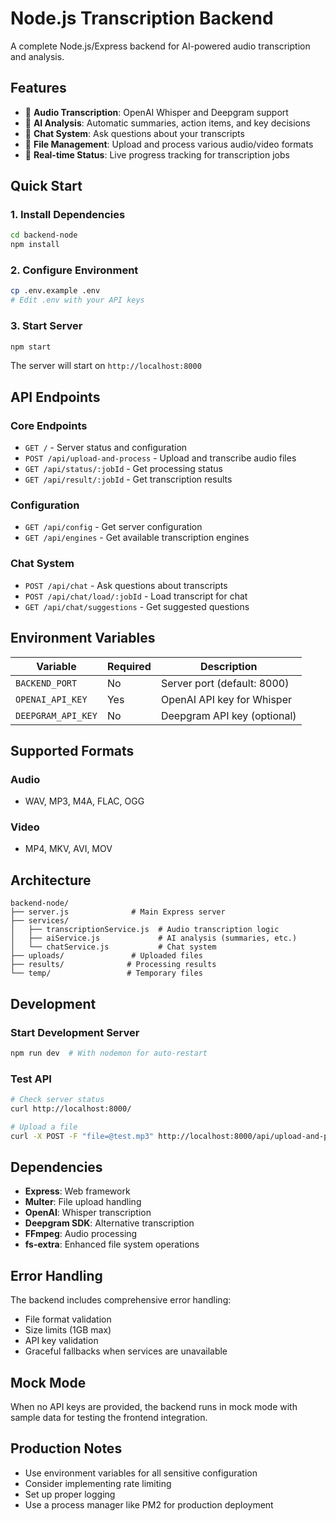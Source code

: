 # Node.js Transcription Backend

A complete Node.js/Express backend for AI-powered audio transcription and analysis.

## Features

- 🎵 **Audio Transcription**: OpenAI Whisper and Deepgram support
- 🤖 **AI Analysis**: Automatic summaries, action items, and key decisions
- 💬 **Chat System**: Ask questions about your transcripts
- 📁 **File Management**: Upload and process various audio/video formats
- 🔄 **Real-time Status**: Live progress tracking for transcription jobs

## Quick Start

### 1. Install Dependencies

```bash
cd backend-node
npm install
```

### 2. Configure Environment

```bash
cp .env.example .env
# Edit .env with your API keys
```

### 3. Start Server

```bash
npm start
```

The server will start on `http://localhost:8000`

## API Endpoints

### Core Endpoints

- `GET /` - Server status and configuration
- `POST /api/upload-and-process` - Upload and transcribe audio files
- `GET /api/status/:jobId` - Get processing status
- `GET /api/result/:jobId` - Get transcription results

### Configuration

- `GET /api/config` - Get server configuration
- `GET /api/engines` - Get available transcription engines

### Chat System

- `POST /api/chat` - Ask questions about transcripts
- `POST /api/chat/load/:jobId` - Load transcript for chat
- `GET /api/chat/suggestions` - Get suggested questions

## Environment Variables

| Variable           | Required | Description                 |
| ------------------ | -------- | --------------------------- |
| `BACKEND_PORT`     | No       | Server port (default: 8000) |
| `OPENAI_API_KEY`   | Yes      | OpenAI API key for Whisper  |
| `DEEPGRAM_API_KEY` | No       | Deepgram API key (optional) |

## Supported Formats

### Audio

- WAV, MP3, M4A, FLAC, OGG

### Video

- MP4, MKV, AVI, MOV

## Architecture

```
backend-node/
├── server.js              # Main Express server
├── services/
│   ├── transcriptionService.js  # Audio transcription logic
│   ├── aiService.js             # AI analysis (summaries, etc.)
│   └── chatService.js           # Chat system
├── uploads/               # Uploaded files
├── results/              # Processing results
└── temp/                 # Temporary files
```

## Development

### Start Development Server

```bash
npm run dev  # With nodemon for auto-restart
```

### Test API

```bash
# Check server status
curl http://localhost:8000/

# Upload a file
curl -X POST -F "file=@test.mp3" http://localhost:8000/api/upload-and-process
```

## Dependencies

- **Express**: Web framework
- **Multer**: File upload handling
- **OpenAI**: Whisper transcription
- **Deepgram SDK**: Alternative transcription
- **FFmpeg**: Audio processing
- **fs-extra**: Enhanced file system operations

## Error Handling

The backend includes comprehensive error handling:

- File format validation
- Size limits (1GB max)
- API key validation
- Graceful fallbacks when services are unavailable

## Mock Mode

When no API keys are provided, the backend runs in mock mode with sample data for testing the frontend integration.

## Production Notes

- Use environment variables for all sensitive configuration
- Consider implementing rate limiting
- Set up proper logging
- Use a process manager like PM2 for production deployment
